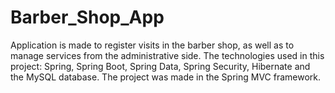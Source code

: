 # Barber_Shop_App

Application is made to register visits in the barber shop, as well as to manage services from the administrative side. The technologies used in this project: Spring, Spring Boot, Spring Data, Spring Security, Hibernate and the MySQL database. The project was made in the Spring MVC framework.
